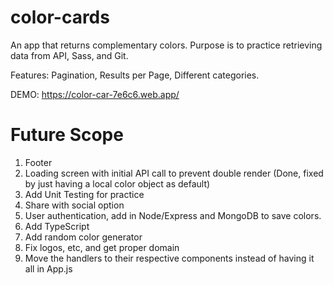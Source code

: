 # color-cards
An app that returns complementary colors. Purpose is to practice retrieving data from API, Sass, and Git.

Features: Pagination, Results per Page, Different categories. 

DEMO: https://color-car-7e6c6.web.app/

# Future Scope
1. Footer
2. Loading screen with initial API call to prevent double render (Done, fixed by just having a local color object as default)
3. Add Unit Testing for practice
3. Share with social option
4. User authentication, add in Node/Express and MongoDB to save colors.
5. Add TypeScript
6. Add random color generator
7. Fix logos, etc, and get proper domain
8. Move the handlers to their respective components instead of having it all in App.js

